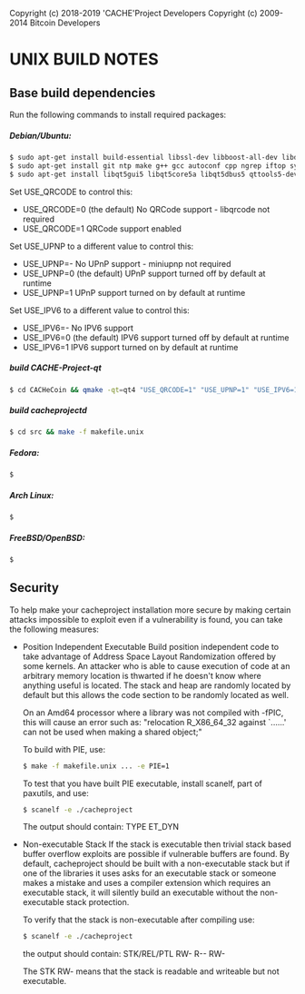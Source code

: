 Copyright (c) 2018-2019 'CACHE'Project Developers
Copyright (c) 2009-2014 Bitcoin Developers


UNIX BUILD NOTES
====================



Base build dependencies
-----------------------

Run the following commands to install required packages:


##### Debian/Ubuntu:
```bash
$ sudo apt-get install build-essential libssl-dev libboost-all-dev libdb5.3 libdb5.3-dev libdb5.3++-dev libtool automake libevent-dev bsdmainutils -y
$ sudo apt-get install git ntp make g++ gcc autoconf cpp ngrep iftop sysstat autotools-dev pkg-config libminiupnpc-dev libzmq3-dev -y
$ sudo apt-get install libqt5gui5 libqt5core5a libqt5dbus5 qttools5-dev qttools5-dev-tools libprotobuf-dev protobuf-compiler libqrencode-dev -y
```

Set USE_QRCODE to control this:
* USE_QRCODE=0   (the default) No QRCode support - libqrcode not required
* USE_QRCODE=1   QRCode support enabled

Set USE_UPNP to a different value to control this:
* USE_UPNP=-    No UPnP support - miniupnp not required
* USE_UPNP=0    (the default) UPnP support turned off by default at runtime
* USE_UPNP=1    UPnP support turned on by default at runtime

Set USE_IPV6 to a different value to control this:
* USE_IPV6=-    No IPV6 support
* USE_IPV6=0    (the default) IPV6 support turned off by default at runtime
* USE_IPV6=1    IPV6 support turned on by default at runtime

##### build CACHE-Project-qt
```bash
$ cd CACHeCoin && qmake -qt=qt4 "USE_QRCODE=1" "USE_UPNP=1" "USE_IPV6=1" *.pro && make
```

##### build cacheprojectd
```bash
$ cd src && make -f makefile.unix
```


##### Fedora:
```bash
$
```


##### Arch Linux:
```bash
$
```


##### FreeBSD/OpenBSD:
```bash
$
```



Security
--------

To help make your cacheproject installation more secure by making certain attacks impossible to
exploit even if a vulnerability is found, you can take the following measures:

* Position Independent Executable
    Build position independent code to take advantage of Address Space Layout Randomization
    offered by some kernels. An attacker who is able to cause execution of code at an arbitrary
    memory location is thwarted if he doesn't know where anything useful is located.
    The stack and heap are randomly located by default but this allows the code section to be
    randomly located as well.

    On an Amd64 processor where a library was not compiled with -fPIC, this will cause an error
    such as: "relocation R_X86_64_32 against `......' can not be used when making a shared object;"

    To build with PIE, use:
    ```bash
    $ make -f makefile.unix ... -e PIE=1
    ```

    To test that you have built PIE executable, install scanelf, part of paxutils, and use:
    ```bash
    $ scanelf -e ./cacheproject
    ```

    The output should contain:
     TYPE
    ET_DYN

* Non-executable Stack
    If the stack is executable then trivial stack based buffer overflow exploits are possible if
    vulnerable buffers are found. By default, cacheproject should be built with a non-executable stack
    but if one of the libraries it uses asks for an executable stack or someone makes a mistake
    and uses a compiler extension which requires an executable stack, it will silently build an
    executable without the non-executable stack protection.

    To verify that the stack is non-executable after compiling use:
    ```bash
    $ scanelf -e ./cacheproject
    ```

    the output should contain:
    STK/REL/PTL
    RW- R-- RW-

    The STK RW- means that the stack is readable and writeable but not executable.
